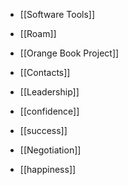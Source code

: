 - [[Software Tools]]

- [[Roam]]

- [[Orange Book Project]]

- [[Contacts]]

- [[Leadership]]

- [[confidence]]

- [[success]]

- [[Negotiation]]

- [[happiness]]

